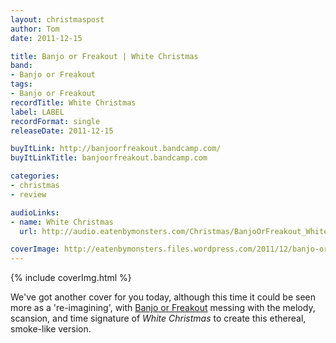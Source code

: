 ```yaml
---
layout: christmaspost
author: Tom
date: 2011-12-15

title: Banjo or Freakout | White Christmas
band:
- Banjo or Freakout
tags:
- Banjo or Freakout
recordTitle: White Christmas
label: LABEL
recordFormat: single
releaseDate: 2011-12-15

buyItLink: http://banjoorfreakout.bandcamp.com/
buyItLinkTitle: banjoorfreakout.bandcamp.com

categories:
- christmas
- review

audioLinks:
- name: White Christmas
  url: http://audio.eatenbymonsters.com/Christmas/BanjoOrFreakout_WhiteChristmas.mp3

coverImage: http://eatenbymonsters.files.wordpress.com/2011/12/banjo-or-freakout.jpg
---
```


<div>{% include coverImg.html %}</div>

We've got another cover for you today, although this time it could be seen more as a 're-imagining', with [Banjo or Freakout](http://banjoorfreakout.bandcamp.com/) messing with the melody, scansion, and time signature of _White Christmas_ to create this ethereal, smoke-like version.
